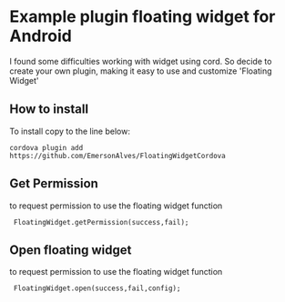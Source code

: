 # Example plugin floating widget for Android
I found some difficulties working with widget using cord. So decide to create your own plugin, making it easy to use and customize 'Floating Widget'
## How to install
To install copy to the line below:

```
cordova plugin add https://github.com/EmersonAlves/FloatingWidgetCordova
```

## Get Permission
to request permission to use the floating widget function
```
 FloatingWidget.getPermission(success,fail);
```

## Open floating widget
to request permission to use the floating widget function
```
 FloatingWidget.open(success,fail,config);
```
